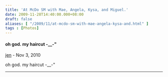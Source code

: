```yaml
---
title: 'At McDo SM with Mae, Angela, Kysa, and Miguel.'
date: 2009-11-28T14:40:00.000+08:00
draft: false
aliases: [ "/2009/11/at-mcdo-sm-with-mae-angela-kysa-and.html" ]
tags : [Photos]
---
```


#### oh god. my haircut -\_\_-"
[jen]( "noreply@blogger.com") - <time datetime="2010-11-17T11:57:40.000+08:00">Nov 3, 2010</time>

oh god. my haircut -\_\_-"
<hr />
